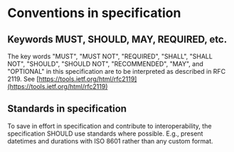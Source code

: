 
# Conventions in specification

## Keywords MUST, SHOULD, MAY, REQUIRED, etc.
The key words "MUST", "MUST NOT", "REQUIRED", "SHALL", "SHALL NOT", "SHOULD", "SHOULD NOT", "RECOMMENDED", "MAY", and "OPTIONAL" in this specification are to be interpreted as described in RFC 2119. See [https://tools.ietf.org/html/rfc2119](https://tools.ietf.org/html/rfc2119)

## Standards in specification
To save in effort in specification and contribute to interoperability, the specification SHOULD use standards where possible. E.g., present datetimes and durations with ISO 8601 rather than any custom format.
